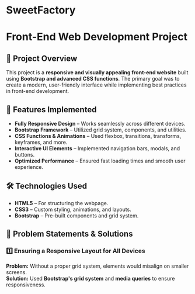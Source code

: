 # SweetFactory
# Front-End Web Development Project  

## 🚀 Project Overview  
This project is a **responsive and visually appealing front-end website** built using **Bootstrap and advanced CSS functions**. The primary goal was to create a modern, user-friendly interface while implementing best practices in front-end development.  

## 🎯 Features Implemented  
- **Fully Responsive Design** – Works seamlessly across different devices.  
- **Bootstrap Framework** – Utilized grid system, components, and utilities.  
- **CSS Functions & Animations** – Used flexbox, transitions, transforms, keyframes, and more.  
- **Interactive UI Elements** – Implemented navigation bars, modals, and buttons.  
- **Optimized Performance** – Ensured fast loading times and smooth user experience.  

## 🛠 Technologies Used  
- **HTML5** – For structuring the webpage.  
- **CSS3** – Custom styling, animations, and layouts.  
- **Bootstrap** – Pre-built components and grid system.    

## 📌 Problem Statements & Solutions  

### 1️⃣ **Ensuring a Responsive Layout for All Devices**  
**Problem:** Without a proper grid system, elements would misalign on smaller screens.  
**Solution:** Used **Bootstrap's grid system** and **media queries** to ensure responsiveness.  
